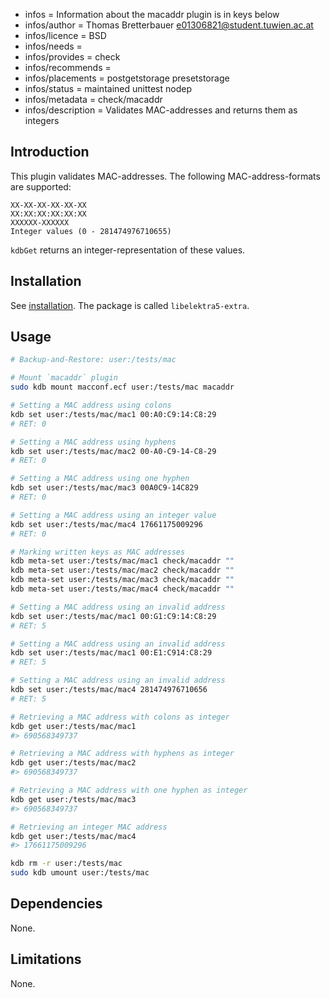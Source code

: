 - infos = Information about the macaddr plugin is in keys below
- infos/author = Thomas Bretterbauer <e01306821@student.tuwien.ac.at>
- infos/licence = BSD
- infos/needs =
- infos/provides = check
- infos/recommends =
- infos/placements = postgetstorage presetstorage
- infos/status = maintained unittest nodep
- infos/metadata = check/macaddr
- infos/description = Validates MAC-addresses and returns them as integers

## Introduction

This plugin validates MAC-addresses. The following MAC-address-formats are supported:

    XX-XX-XX-XX-XX-XX
    XX:XX:XX:XX:XX:XX
    XXXXXX-XXXXXX
    Integer values (0 - 281474976710655)

`kdbGet` returns an integer-representation of these values.

## Installation

See [installation](/doc/INSTALL.md).
The package is called `libelektra5-extra`.

## Usage

```sh
# Backup-and-Restore: user:/tests/mac

# Mount `macaddr` plugin
sudo kdb mount macconf.ecf user:/tests/mac macaddr

# Setting a MAC address using colons
kdb set user:/tests/mac/mac1 00:A0:C9:14:C8:29
# RET: 0

# Setting a MAC address using hyphens
kdb set user:/tests/mac/mac2 00-A0-C9-14-C8-29
# RET: 0

# Setting a MAC address using one hyphen
kdb set user:/tests/mac/mac3 00A0C9-14C829
# RET: 0

# Setting a MAC address using an integer value
kdb set user:/tests/mac/mac4 17661175009296
# RET: 0

# Marking written keys as MAC addresses
kdb meta-set user:/tests/mac/mac1 check/macaddr ""
kdb meta-set user:/tests/mac/mac2 check/macaddr ""
kdb meta-set user:/tests/mac/mac3 check/macaddr ""
kdb meta-set user:/tests/mac/mac4 check/macaddr ""

# Setting a MAC address using an invalid address
kdb set user:/tests/mac/mac1 00:G1:C9:14:C8:29
# RET: 5

# Setting a MAC address using an invalid address
kdb set user:/tests/mac/mac1 00:E1:C914:C8:29
# RET: 5

# Setting a MAC address using an invalid address
kdb set user:/tests/mac/mac4 281474976710656
# RET: 5

# Retrieving a MAC address with colons as integer
kdb get user:/tests/mac/mac1
#> 690568349737

# Retrieving a MAC address with hyphens as integer
kdb get user:/tests/mac/mac2
#> 690568349737

# Retrieving a MAC address with one hyphen as integer
kdb get user:/tests/mac/mac3
#> 690568349737

# Retrieving an integer MAC address
kdb get user:/tests/mac/mac4
#> 17661175009296

kdb rm -r user:/tests/mac
sudo kdb umount user:/tests/mac
```

## Dependencies

None.

## Limitations

None.
